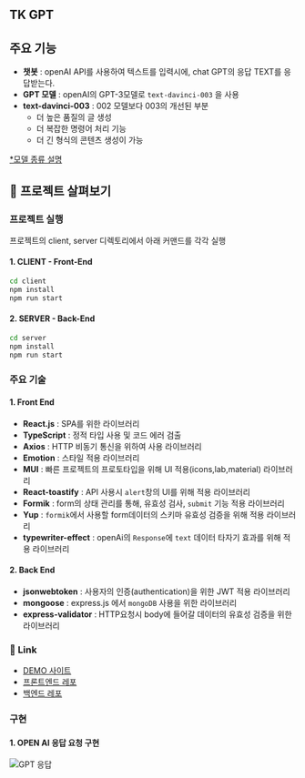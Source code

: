 ## TK GPT

## 주요 기능

- **챗봇** : openAI API를 사용하여 텍스트를 입력시에, chat GPT의 응답 TEXT를 응답받는다.
- **GPT 모델** : openAI의 GPT-3모델로 `text-davinci-003` 을 사용
- **text-davinci-003** : 002 모델보다 003의 개선된 부분
  - 더 높은 품질의 글 생성
  - 더 복잡한 명령어 처리 기능
  - 더 긴 형식의 콘텐츠 생성이 가능

[\*모델 종류 설명](https://platform.openai.com/account/rate-limits)

## 🔎 프로젝트 살펴보기

### 프로젝트 실행

프로젝트의 client, server 디렉토리에서 아래 커맨드를 각각 실행

#### 1. CLIENT - Front-End

```bash
cd client
npm install
npm run start
```

#### 2. SERVER - Back-End

```bash
cd server
npm install
npm run start
```

### 주요 기술

#### 1. Front End

- **React.js** : SPA를 위한 라이브러리
- **TypeScript** : 정적 타입 사용 및 코드 에러 검출
- **Axios** : HTTP 비동기 통신을 위하여 사용 라이브러리
- **Emotion** : 스타일 적용 라이브러리
- **MUI** : 빠른 프로젝트의 프로토타입을 위해 UI 적용(icons,lab,material) 라이브러리
- **React-toastify** : API 사용시 `alert`창의 UI를 위해 적용 라이브러리
- **Formik** : form의 상태 관리를 통해, 유효성 검사, `submit` 기능 적용 라이브러리
- **Yup** : `formik`에서 사용할 form데이터의 스키마 유효성 검증을 위해 적용 라이브러리
- **typewriter-effect** : openAi의 `Response`에 `text` 데이터 타자기 효과를 위해 적용 라이브러리

#### 2. Back End

- **jsonwebtoken** : 사용자의 인증(authentication)을 위한 JWT 적용 라이브러리
- **mongoose** : express.js 에서 `mongoDB` 사용을 위한 라이브러리
- **express-validator** : HTTP요청시 body에 들어갈 데이터의 유효성 검증을 위한 라이브러리

### 🔗 Link

- [DEMO 사이트](https://tkgpt-4rvb-ou8bfy10o-ohtaekwon.vercel.app/signin)
- [프론트엔드 레포](https://github.com/ohtaekwon/tkgpt/tree/main/client)
- [백엔드 레포](https://github.com/ohtaekwon/tkgpt/tree/main/server)

### 구현

#### 1. OPEN AI 응답 요청 구현

![GPT 응답](https://user-images.githubusercontent.com/75871005/236201715-ecd4a28a-0195-4114-a379-f1e2295fef08.gif)
